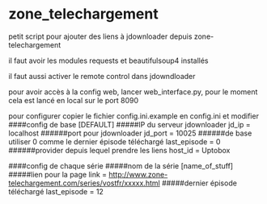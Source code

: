 zone_telechargement
===================

petit script pour ajouter des liens à jdownloader depuis zone-telechargement

il faut avoir les modules requests et beautifulsoup4 installés

il faut aussi activer le remote control dans jdowndloader

pour avoir accès à la config web, lancer web_interface.py, pour le moment cela est lancé en local sur le port 8090

pour configurer copier le fichier config.ini.example en config.ini et modifier
####config de base
[DEFAULT]
#####IP du serveur jdownloader
jd_ip = localhost
######port pour jdownloader
jd_port = 10025
######de base utiliser 0 comme le dernier épisode téléchargé
last_episode = 0
######provider depuis lequel prendre les liens
host_id = Uptobox

####config de chaque série
#####nom de la série
[name_of_stuff]
#####lien pour la page
link = http://www.zone-telechargement.com/series/vostfr/xxxxx.html
#####dernier épisode téléchargé
last_episode = 12
